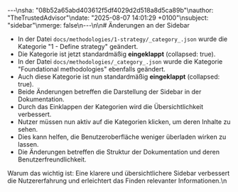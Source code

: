 ---\nsha: "08b52a65abd403612f5df4029d2d518a8d5ca89b"\nauthor: "TheTrustedAdvisor"\ndate: "2025-08-07 14:01:29 +0100"\nsubject: "sidebar"\nmerge: false\n---\n\n# Änderungen an der Sidebar

- In der Datei `docs/methodologies/1-strategy/_category_.json` wurde die Kategorie "1 - Define strategy" geändert.
- Die Kategorie ist jetzt standardmäßig **eingeklappt** (collapsed: true).
- In der Datei `docs/methodologies/_category_.json` wurde die Kategorie "Foundational methodologies" ebenfalls geändert.
- Auch diese Kategorie ist nun standardmäßig **eingeklappt** (collapsed: true).
- Beide Änderungen betreffen die Darstellung der Sidebar in der Dokumentation.
- Durch das Einklappen der Kategorien wird die Übersichtlichkeit verbessert.
- Nutzer müssen nun aktiv auf die Kategorien klicken, um deren Inhalte zu sehen.
- Dies kann helfen, die Benutzeroberfläche weniger überladen wirken zu lassen.
- Die Änderungen betreffen die Struktur der Dokumentation und deren Benutzerfreundlichkeit.

Warum das wichtig ist: Eine klarere und übersichtlichere Sidebar verbessert die Nutzererfahrung und erleichtert das Finden relevanter Informationen.\n